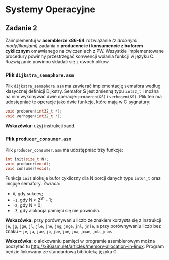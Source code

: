 # Systemy Operacyjne

## Zadanie 2

Zaimplementuj w __asemblerze x86-64__ rozwiązanie _(z drobnymi modyfikacjami)_ 
zadania o __producencie i konsumencie z buforem cyklicznym__ omawianego na 
ćwiczeniach z PW. Wszystkie implementowane procedury powinny przestrzegać 
konwencji wołania funkcji w języku C. Rozwiązanie powinno składać się z dwóch 
plików.

### Plik `dijkstra_semaphore.asm`

Plik `dijkstra_semaphore.asm` ma zawierać implementację semafora według
klasycznej definicji Dijkstry. Semafor S jest zmienną typu `int32_t` i można na 
nim wykonywać dwie operacje: `proberen(&S)` i `verhogen(&S)`. Plik ten ma
udostępniać te operacje jako dwie funkcje, które mają w C sygnatury:

```c
void proberen(int32_t *);
void verhogen(int32_t *);
```

__Wskazówka:__ użyj instrukcji xadd.

### Plik `producer_consumer.asm`

Plik `producer_consumer.asm` ma udostępniać trzy funkcje:

```c
int init(size_t N);
void producer(void);
void consumer(void);
```
                                                                                
Funkcja `init` alokuje bufor cykliczny dla N porcji danych typu `int64_t` oraz
inicjuje semafory. Zwraca:

  * `0`, gdy sukces;
  * `-1`, gdy N > 2<sup>31</sup> - 1;
  * `-2`, gdy N = 0;
  * `-3`, gdy alokacja pamięci się nie powiodła.

__Wskazówka:__ przy porównywaniu liczb ze znakiem korzysta się z instrukcji
`je`, `jg`, `jge`, `jl`, `jle`, `jne`, `jng`, `jnge`, `jnl`, `jnle`, a przy 
porównywaniu liczb bez znaku – `je`, `ja`, `jae`, `jb`, `jbe`, `jne`, `jna`,
`jnae`, `jnb`, `jnbe`.
                                                                                
__Wskazówka:__ o alokowaniu pamięci w programie asemblerowym można poczytać tu
http://x86asm.net/articles/memory-allocation-in-linux. Program będzie linkowany
ze standardową biblioteką języka C.
